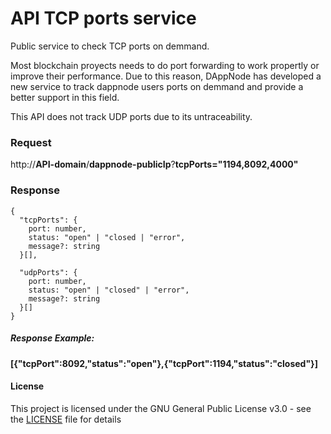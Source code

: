 # API TCP ports service

Public service to check TCP ports on demmand.

Most blockchain proyects needs to do port forwarding to work propertly or improve their performance. Due to this reason, DAppNode has developed a new service to track dappnode users ports on demmand and provide a better support in this field.

This API does not track UDP ports due to its untraceability.

### Request

http://**API-domain**/**dappnode-publicIp**?**tcpPorts="1194,8092,4000"**

### Response

```
{
  "tcpPorts": {
    port: number,
    status: "open" | "closed | "error",
    message?: string
  }[],

  "udpPorts": {
    port: number,
    status: "open" | "closed" | "error",
    message?: string
  }[]
}
```

##### Response Example:

**[{"tcpPort":8092,"status":"open"},{"tcpPort":1194,"status":"closed"}]**

#### License

This project is licensed under the GNU General Public License v3.0 - see the [LICENSE](LICENSE) file for details

